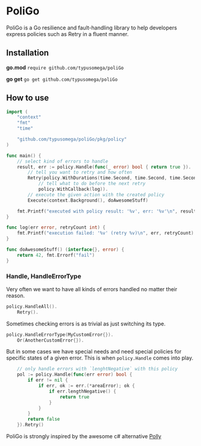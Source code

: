 # PoliGo

PoliGo is a Go resilience and fault-handling library to help developers express policies such as Retry in a fluent manner.

## Installation

__go.mod__
`require github.com/typusomega/poliGo`

__go get__
`go get github.com/typusomega/poliGo`

## How to use

```go
import (
	"context"
	"fmt"
	"time"

	"github.com/typusomega/poliGo/pkg/policy"
)

func main() {
	// select kind of errors to handle
	result, err := policy.Handle(func(_ error) bool { return true }).
		// tell you want to retry and how often
		Retry(policy.WithDurations(time.Second, time.Second, time.Second),
			// tell what to do before the next retry
			policy.WithCallback(log)).
		// execute the given action with the created policy
		Execute(context.Background(), doAwesomeStuff)

	fmt.Printf("executed with policy result: '%v', err: '%v'\n", result, err)
}

func log(err error, retryCount int) {
	fmt.Printf("execution failed: '%v' (retry %v)\n", err, retryCount)
}

func doAwesomeStuff() (interface{}, error) {
	return 42, fmt.Errorf("fail")
}
```

### Handle, HandleErrorType

Very often we want to have all kinds of errors handled no matter their reason.

```go
policy.HandleAll().
	Retry().
```

Sometimes checking errors is as trivial as just switching its type. 

```go
policy.HandleErrorType(MyCustomError{}).
	Or(AnotherCustomError{}).
```

But in some cases we have special needs and need special policies for specific states of a given error.
This is when `policy.Handle` comes into play.

```go
	// only handle errors with `lenghtNegative` with this policy
	pol := policy.Handle(func(err error) bool {
		if err != nil {
			if err, ok := err.(*areaError); ok {
				if err.lengthNegative() {
					return true
				}
			}
		}
		return false
	}).Retry()
```



PoliGo is strongly inspired by the awesome c# alternative [Polly](https://github.com/App-vNext/Polly)
